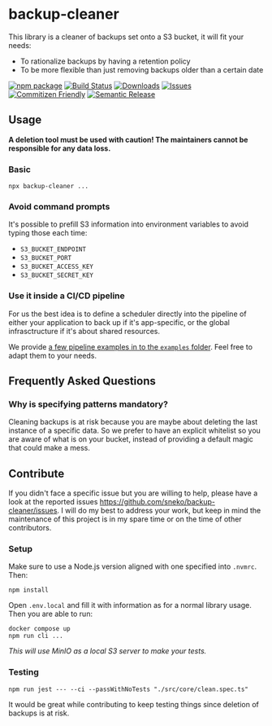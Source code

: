 # backup-cleaner

This library is a cleaner of backups set onto a S3 bucket, it will fit your needs:

- To rationalize backups by having a retention policy
- To be more flexible than just removing backups older than a certain date

[![npm package][npm-img]][npm-url]
[![Build Status][build-img]][build-url]
[![Downloads][downloads-img]][downloads-url]
[![Issues][issues-img]][issues-url]
[![Commitizen Friendly][commitizen-img]][commitizen-url]
[![Semantic Release][semantic-release-img]][semantic-release-url]

## Usage

**A deletion tool must be used with caution! The maintainers cannot be responsible for any data loss.**

### Basic

```shell
npx backup-cleaner ...
```

### Avoid command prompts

It's possible to prefill S3 information into environment variables to avoid typing those each time:

- `S3_BUCKET_ENDPOINT`
- `S3_BUCKET_PORT`
- `S3_BUCKET_ACCESS_KEY`
- `S3_BUCKET_SECRET_KEY`

### Use it inside a CI/CD pipeline

For us the best idea is to define a scheduler directly into the pipeline of either your application to back up if it's app-specific, or the global infrasctructure if it's about shared resources.

We provide [a few pipeline examples in to the `examples` folder](./examples/). Feel free to adapt them to your needs.

## Frequently Asked Questions

### Why is specifying patterns mandatory?

Cleaning backups is at risk because you are maybe about deleting the last instance of a specific data. So we prefer to have an explicit whitelist so you are aware of what is on your bucket, instead of providing a default magic that could make a mess.

## Contribute

If you didn't face a specific issue but you are willing to help, please have a look at the reported issues https://github.com/sneko/backup-cleaner/issues. I will do my best to address your work, but keep in mind the maintenance of this project is in my spare time or on the time of other contributors.

### Setup

Make sure to use a Node.js version aligned with one specified into `.nvmrc`. Then:

```shell
npm install
```

Open `.env.local` and fill it with information as for a normal library usage. Then you are able to run:

```shell
docker compose up
npm run cli ...
```

_This will use MinIO as a local S3 server to make your tests._

### Testing

```shell
npm run jest --- --ci --passWithNoTests "./src/core/clean.spec.ts"
```

It would be great while contributing to keep testing things since deletion of backups is at risk.

[build-img]: https://github.com/sneko/backup-cleaner/actions/workflows/ci.yml/badge.svg?branch=main
[build-url]: https://github.com/sneko/backup-cleaner/actions/workflows/ci.yml
[downloads-img]: https://img.shields.io/npm/dt/backup-cleaner
[downloads-url]: https://www.npmtrends.com/backup-cleaner
[npm-img]: https://img.shields.io/npm/v/backup-cleaner
[npm-url]: https://www.npmjs.com/package/backup-cleaner
[issues-img]: https://img.shields.io/github/issues/sneko/backup-cleaner
[issues-url]: https://github.com/sneko/backup-cleaner/issues
[semantic-release-img]: https://img.shields.io/badge/%20%20%F0%9F%93%A6%F0%9F%9A%80-semantic--release-e10079.svg
[semantic-release-url]: https://github.com/semantic-release/semantic-release
[commitizen-img]: https://img.shields.io/badge/commitizen-friendly-brightgreen.svg
[commitizen-url]: http://commitizen.github.io/cz-cli/
